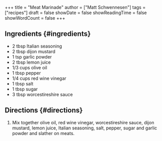 +++
title = "Meat Marinade"
author = ["Matt Schwennesen"]
tags = ["recipes"]
draft = false
showDate = false
showReadingTime = false
showWordCount = false
+++

## Ingredients {#ingredients}

-   2 tbsp Italian seasoning
-   2 tbsp dijon mustard
-   1 tsp garlic powder
-   2 tbsp lemon juice
-   1/3 cups olive oil
-   1 tbsp pepper
-   1/4 cups red wine vinegar
-   1 tbsp salt
-   1 tbsp sugar
-   3 tbsp worcestireshire sauce


## Directions {#directions}

1.  Mix together olive oil, red wine vinegar, worcestireshire sauce, dijon
    mustard, lemon juice, Italian seasoning, salt, pepper, sugar and garlic
    powder and slather on meats.
